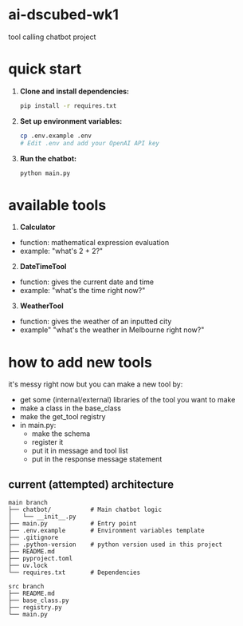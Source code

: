 # ai-dscubed-wk1
tool calling chatbot project

# quick start

1. **Clone and install dependencies:**
   ```bash
   pip install -r requires.txt
   ```

2. **Set up environment variables:**
   ```bash
   cp .env.example .env
   # Edit .env and add your OpenAI API key
   ```

3. **Run the chatbot:**
   ```bash
   python main.py
   ```
# available tools

1. **Calculator**
- function: mathematical expression evaluation
- example: "what's 2 + 2?"

2. **DateTimeTool**
- function: gives the current date and time
- example: "what's the time right now?"

3. **WeatherTool**
- function: gives the weather of an inputted city
- example" "what's the weather in Melbourne right now?"

# how to add new tools
it's messy right now but you can make a new tool by:
- get some (internal/external) libraries of the tool you want to make 
- make a class in the base_class 
- make the get_tool registry
- in main.py:
    - make the schema
    - register it 
    - put it in message and tool list
    - put in the response message statement

## current (attempted) architecture
```
main branch
├── chatbot/           # Main chatbot logic
│   └── __init__.py
├── main.py            # Entry point
├── .env.example       # Environment variables template
├── .gitignore 
├── .python-version    # python version used in this project
├── README.md 
├── pyproject.toml
├── uv.lock
└── requires.txt       # Dependencies

src branch
├── README.md
├── base_class.py 
├── registry.py
└── main.py
```
